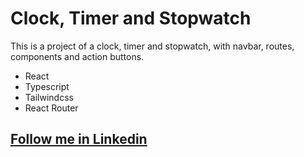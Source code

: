 # Clock, Timer and Stopwatch

This is a project of a clock, timer and stopwatch, with navbar, routes, components and action buttons.

* React
* Typescript
* Tailwindcss
* React Router

## [Follow me in Linkedin](https://linkedin/in/leonardono)
